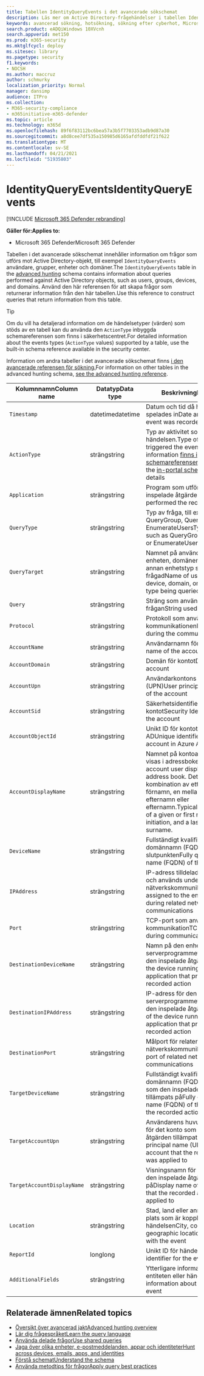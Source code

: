 ```yaml
---
title: Tabellen IdentityQueryEvents i det avancerade sökschemat
description: Läs mer om Active Directory-frågehändelser i tabellen IdentityQueryEvents i det avancerade sökschemat
keywords: avancerad sökning, hotsökning, sökning efter cyberhot, Microsoft 365 Defender, microsoft 365, m365, sökning, fråga, telemetri, schemareferens, kusto, tabell, kolumn, datatyp, beskrivning, IdentityQueryEvents, Azure AD, Active Directory, Microsoft Defender för identitet, identiteter, LDAP-frågor
search.product: eADQiWindows 10XVcnh
search.appverid: met150
ms.prod: m365-security
ms.mktglfcycl: deploy
ms.sitesec: library
ms.pagetype: security
f1.keywords:
- NOCSH
ms.author: maccruz
author: schmurky
localization_priority: Normal
manager: dansimp
audience: ITPro
ms.collection:
- M365-security-compliance
- m365initiative-m365-defender
ms.topic: article
ms.technology: m365d
ms.openlocfilehash: 89f6f83112bc6bea57a3b5f7703353adb9d87a30
ms.sourcegitcommit: a8d8cee7df535a150985d6165afdfddfdf21f622
ms.translationtype: MT
ms.contentlocale: sv-SE
ms.lasthandoff: 04/21/2021
ms.locfileid: "51935803"
---
```

# <a name="identityqueryevents"></a><span data-ttu-id="1e229-104">IdentityQueryEvents</span><span class="sxs-lookup"><span data-stu-id="1e229-104">IdentityQueryEvents</span></span>

[!INCLUDE [Microsoft 365 Defender rebranding](../includes/microsoft-defender.md)]


<span data-ttu-id="1e229-105">**Gäller för:**</span><span class="sxs-lookup"><span data-stu-id="1e229-105">**Applies to:**</span></span>
- <span data-ttu-id="1e229-106">Microsoft 365 Defender</span><span class="sxs-lookup"><span data-stu-id="1e229-106">Microsoft 365 Defender</span></span>

<span data-ttu-id="1e229-107">Tabellen i det avancerade sökschemat innehåller information om frågor som utförs mot Active Directory-objekt, till exempel `IdentityQueryEvents` användare, grupper, enheter [](advanced-hunting-overview.md) och domäner.</span><span class="sxs-lookup"><span data-stu-id="1e229-107">The `IdentityQueryEvents` table in the [advanced hunting](advanced-hunting-overview.md) schema contains information about queries performed against Active Directory objects, such as users, groups, devices, and domains.</span></span> <span data-ttu-id="1e229-108">Använd den här referensen för att skapa frågor som returnerar information från den här tabellen.</span><span class="sxs-lookup"><span data-stu-id="1e229-108">Use this reference to construct queries that return information from this table.</span></span>

>[!TIP]
> <span data-ttu-id="1e229-109">Om du vill ha detaljerad information om de händelsetyper (värden) som stöds av en tabell kan du använda den `ActionType` inbyggda schemareferensen som finns i säkerhetscentret.</span><span class="sxs-lookup"><span data-stu-id="1e229-109">For detailed information about the events types (`ActionType` values) supported by a table, use the built-in schema reference available in the security center.</span></span>

<span data-ttu-id="1e229-110">Information om andra tabeller i det avancerade sökschemat finns [i den avancerade referensen för sökning.](advanced-hunting-schema-tables.md)</span><span class="sxs-lookup"><span data-stu-id="1e229-110">For information on other tables in the advanced hunting schema, [see the advanced hunting reference](advanced-hunting-schema-tables.md).</span></span>

| <span data-ttu-id="1e229-111">Kolumnnamn</span><span class="sxs-lookup"><span data-stu-id="1e229-111">Column name</span></span> | <span data-ttu-id="1e229-112">Datatyp</span><span class="sxs-lookup"><span data-stu-id="1e229-112">Data type</span></span> | <span data-ttu-id="1e229-113">Beskrivning</span><span class="sxs-lookup"><span data-stu-id="1e229-113">Description</span></span> |
|-------------|-----------|-------------|
| `Timestamp` | <span data-ttu-id="1e229-114">datetime</span><span class="sxs-lookup"><span data-stu-id="1e229-114">datetime</span></span> | <span data-ttu-id="1e229-115">Datum och tid då händelsen spelades in</span><span class="sxs-lookup"><span data-stu-id="1e229-115">Date and time when the event was recorded</span></span> |
| `ActionType` | <span data-ttu-id="1e229-116">sträng</span><span class="sxs-lookup"><span data-stu-id="1e229-116">string</span></span> | <span data-ttu-id="1e229-117">Typ av aktivitet som utlöste händelsen.</span><span class="sxs-lookup"><span data-stu-id="1e229-117">Type of activity that triggered the event.</span></span> <span data-ttu-id="1e229-118">Mer information [finns i schemareferensen](advanced-hunting-schema-tables.md?#get-schema-information-in-the-security-center) i portalen</span><span class="sxs-lookup"><span data-stu-id="1e229-118">See the [in-portal schema reference](advanced-hunting-schema-tables.md?#get-schema-information-in-the-security-center) for details</span></span> |
| `Application` | <span data-ttu-id="1e229-119">sträng</span><span class="sxs-lookup"><span data-stu-id="1e229-119">string</span></span> | <span data-ttu-id="1e229-120">Program som utförde den inspelade åtgärden</span><span class="sxs-lookup"><span data-stu-id="1e229-120">Application that performed the recorded action</span></span> |
| `QueryType` | <span data-ttu-id="1e229-121">sträng</span><span class="sxs-lookup"><span data-stu-id="1e229-121">string</span></span> | <span data-ttu-id="1e229-122">Typ av fråga, till exempel QueryGroup, QueryUser eller EnumerateUsers</span><span class="sxs-lookup"><span data-stu-id="1e229-122">Type of query, such as QueryGroup, QueryUser, or EnumerateUsers</span></span> |
| `QueryTarget` | <span data-ttu-id="1e229-123">sträng</span><span class="sxs-lookup"><span data-stu-id="1e229-123">string</span></span> | <span data-ttu-id="1e229-124">Namnet på användaren, gruppen, enheten, domänen eller någon annan enhetstyp som blir frågad</span><span class="sxs-lookup"><span data-stu-id="1e229-124">Name of user, group, device, domain, or any other entity type being queried</span></span> |
| `Query` | <span data-ttu-id="1e229-125">sträng</span><span class="sxs-lookup"><span data-stu-id="1e229-125">string</span></span> | <span data-ttu-id="1e229-126">Sträng som används för att köra frågan</span><span class="sxs-lookup"><span data-stu-id="1e229-126">String used to run the query</span></span> |
| `Protocol` | <span data-ttu-id="1e229-127">sträng</span><span class="sxs-lookup"><span data-stu-id="1e229-127">string</span></span> | <span data-ttu-id="1e229-128">Protokoll som används under kommunikationen</span><span class="sxs-lookup"><span data-stu-id="1e229-128">Protocol used during the communication</span></span> |
| `AccountName` | <span data-ttu-id="1e229-129">sträng</span><span class="sxs-lookup"><span data-stu-id="1e229-129">string</span></span> | <span data-ttu-id="1e229-130">Användarnamn för kontot</span><span class="sxs-lookup"><span data-stu-id="1e229-130">User name of the account</span></span> |
| `AccountDomain` | <span data-ttu-id="1e229-131">sträng</span><span class="sxs-lookup"><span data-stu-id="1e229-131">string</span></span> | <span data-ttu-id="1e229-132">Domän för kontot</span><span class="sxs-lookup"><span data-stu-id="1e229-132">Domain of the account</span></span> |
| `AccountUpn` | <span data-ttu-id="1e229-133">sträng</span><span class="sxs-lookup"><span data-stu-id="1e229-133">string</span></span> | <span data-ttu-id="1e229-134">Användarkontons huvudnamn (UPN)</span><span class="sxs-lookup"><span data-stu-id="1e229-134">User principal name (UPN) of the account</span></span> |
| `AccountSid` | <span data-ttu-id="1e229-135">sträng</span><span class="sxs-lookup"><span data-stu-id="1e229-135">string</span></span> | <span data-ttu-id="1e229-136">Säkerhetsidentifierare (SID) för kontot</span><span class="sxs-lookup"><span data-stu-id="1e229-136">Security Identifier (SID) of the account</span></span> |
| `AccountObjectId` | <span data-ttu-id="1e229-137">sträng</span><span class="sxs-lookup"><span data-stu-id="1e229-137">string</span></span> | <span data-ttu-id="1e229-138">Unikt ID för kontot i Azure AD</span><span class="sxs-lookup"><span data-stu-id="1e229-138">Unique identifier for the account in Azure AD</span></span> |
| `AccountDisplayName` | <span data-ttu-id="1e229-139">sträng</span><span class="sxs-lookup"><span data-stu-id="1e229-139">string</span></span> | <span data-ttu-id="1e229-140">Namnet på kontoanvändaren som visas i adressboken.</span><span class="sxs-lookup"><span data-stu-id="1e229-140">Name of the account user displayed in the address book.</span></span> <span data-ttu-id="1e229-141">Detta är en kombination av ett visst namn eller förnamn, en mellaninititiering och efternamn eller efternamn.</span><span class="sxs-lookup"><span data-stu-id="1e229-141">Typically a combination of a given or first name, a middle initiation, and a last name or surname.</span></span> |
| `DeviceName` | <span data-ttu-id="1e229-142">sträng</span><span class="sxs-lookup"><span data-stu-id="1e229-142">string</span></span> | <span data-ttu-id="1e229-143">Fullständigt kvalificerat domännamn (FQDN) för slutpunkten</span><span class="sxs-lookup"><span data-stu-id="1e229-143">Fully qualified domain name (FQDN) of the endpoint</span></span> |
| `IPAddress` | <span data-ttu-id="1e229-144">sträng</span><span class="sxs-lookup"><span data-stu-id="1e229-144">string</span></span> | <span data-ttu-id="1e229-145">IP-adress tilldelad till slutpunkten och används under relaterad nätverkskommunikation</span><span class="sxs-lookup"><span data-stu-id="1e229-145">IP address assigned to the endpoint and used during related network communications</span></span> |
| `Port` | <span data-ttu-id="1e229-146">sträng</span><span class="sxs-lookup"><span data-stu-id="1e229-146">string</span></span> | <span data-ttu-id="1e229-147">TCP-port som används under kommunikation</span><span class="sxs-lookup"><span data-stu-id="1e229-147">TCP port used during communication</span></span> |
| `DestinationDeviceName` | <span data-ttu-id="1e229-148">sträng</span><span class="sxs-lookup"><span data-stu-id="1e229-148">string</span></span> | <span data-ttu-id="1e229-149">Namn på den enhet som kör serverprogrammet som bearbetat den inspelade åtgärden</span><span class="sxs-lookup"><span data-stu-id="1e229-149">Name of the device running the server application that processed the recorded action</span></span> |
| `DestinationIPAddress` | <span data-ttu-id="1e229-150">sträng</span><span class="sxs-lookup"><span data-stu-id="1e229-150">string</span></span> | <span data-ttu-id="1e229-151">IP-adress för den enhet som kör serverprogrammet som bearbetat den inspelade åtgärden</span><span class="sxs-lookup"><span data-stu-id="1e229-151">IP address of the device running the server application that processed the recorded action</span></span> |
| `DestinationPort` | <span data-ttu-id="1e229-152">sträng</span><span class="sxs-lookup"><span data-stu-id="1e229-152">string</span></span> | <span data-ttu-id="1e229-153">Målport för relaterad nätverkskommunikation</span><span class="sxs-lookup"><span data-stu-id="1e229-153">Destination port of related network communications</span></span> |
| `TargetDeviceName` | <span data-ttu-id="1e229-154">sträng</span><span class="sxs-lookup"><span data-stu-id="1e229-154">string</span></span> | <span data-ttu-id="1e229-155">Fullständigt kvalificerat domännamn (FQDN) för enheten som den inspelade åtgärden tillämpats på</span><span class="sxs-lookup"><span data-stu-id="1e229-155">Fully qualified domain name (FQDN) of the device that the recorded action was applied to</span></span> |
| `TargetAccountUpn` | <span data-ttu-id="1e229-156">sträng</span><span class="sxs-lookup"><span data-stu-id="1e229-156">string</span></span> | <span data-ttu-id="1e229-157">Användarens huvudnamn (UPN) för det konto som den inspelade åtgärden tillämpats på</span><span class="sxs-lookup"><span data-stu-id="1e229-157">User principal name (UPN) of the account that the recorded action was applied to</span></span> |
| `TargetAccountDisplayName` | <span data-ttu-id="1e229-158">sträng</span><span class="sxs-lookup"><span data-stu-id="1e229-158">string</span></span> | <span data-ttu-id="1e229-159">Visningsnamn för det konto som den inspelade åtgärden tillämpats på</span><span class="sxs-lookup"><span data-stu-id="1e229-159">Display name of the account that the recorded action was applied to</span></span> |
| `Location` | <span data-ttu-id="1e229-160">sträng</span><span class="sxs-lookup"><span data-stu-id="1e229-160">string</span></span> | <span data-ttu-id="1e229-161">Stad, land eller annan geografisk plats som är kopplad till händelsen</span><span class="sxs-lookup"><span data-stu-id="1e229-161">City, country, or other geographic location associated with the event</span></span> |
| `ReportId` | <span data-ttu-id="1e229-162">long</span><span class="sxs-lookup"><span data-stu-id="1e229-162">long</span></span> | <span data-ttu-id="1e229-163">Unikt ID för händelsen</span><span class="sxs-lookup"><span data-stu-id="1e229-163">Unique identifier for the event</span></span> |
| `AdditionalFields` | <span data-ttu-id="1e229-164">sträng</span><span class="sxs-lookup"><span data-stu-id="1e229-164">string</span></span> | <span data-ttu-id="1e229-165">Ytterligare information om entiteten eller händelsen</span><span class="sxs-lookup"><span data-stu-id="1e229-165">Additional information about the entity or event</span></span> |

## <a name="related-topics"></a><span data-ttu-id="1e229-166">Relaterade ämnen</span><span class="sxs-lookup"><span data-stu-id="1e229-166">Related topics</span></span>
- [<span data-ttu-id="1e229-167">Översikt över avancerad jakt</span><span class="sxs-lookup"><span data-stu-id="1e229-167">Advanced hunting overview</span></span>](advanced-hunting-overview.md)
- [<span data-ttu-id="1e229-168">Lär dig frågespråket</span><span class="sxs-lookup"><span data-stu-id="1e229-168">Learn the query language</span></span>](advanced-hunting-query-language.md)
- [<span data-ttu-id="1e229-169">Använda delade frågor</span><span class="sxs-lookup"><span data-stu-id="1e229-169">Use shared queries</span></span>](advanced-hunting-shared-queries.md)
- [<span data-ttu-id="1e229-170">Jaga över olika enheter, e-postmeddelanden, appar och identiteter</span><span class="sxs-lookup"><span data-stu-id="1e229-170">Hunt across devices, emails, apps, and identities</span></span>](advanced-hunting-query-emails-devices.md)
- [<span data-ttu-id="1e229-171">Förstå schemat</span><span class="sxs-lookup"><span data-stu-id="1e229-171">Understand the schema</span></span>](advanced-hunting-schema-tables.md)
- [<span data-ttu-id="1e229-172">Använda metodtips för frågor</span><span class="sxs-lookup"><span data-stu-id="1e229-172">Apply query best practices</span></span>](advanced-hunting-best-practices.md)
